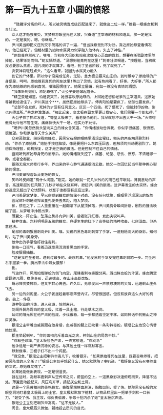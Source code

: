 # 第一百九十五章 小圆的愤怒
        “隐藏评分高的吓人，所以被灵境当成级匹配进来了，就像这二位一样。”她看一眼蜂女和刺青壮汉。
       众人这才勉强接受，贪婪神将眼里光芒大放，兴奋道“主宰级的材料和道具，那一定是我的，一定是我的。嗯，你继续。”
       尹川美当即把义庄的交手简路的讲了一遍，“但当我察觉到不对劲，靠近原始尊查看情况时，他已经死了。但棺材里的凶物水属灵力似乎融入他体内，失去了神性。”
       “原始尊竟然死了。嘻嘻，当初各大组织和暗夜玫瑰呕心沥血的谋划，想要在杀戮副本里除掉他，结果铩羽而归。”蛇女嫣然道，“没想到他竟死在这里!”刺青壮汉喝道，“按理他，当初就没必要那么焦虑。超凡境的才就算才。看吧，到了圣者阶段，死了就死了。”
       贪婪神将轻轻点头，“这么看来，就因为水属灵力融入
       到它的尸体里。所以你才没完成任务，无防，皇太极总要来山庄的。到时候夺了原始尊的尸身便是，呵呵。原始尊若真死的死在这里!等出了灵境，就有热闹看了，好事，大好事，”所人都在为原始尊的死感到喜悦，唯独园愣住了。她呆立屋嵴，宛如一尊没有表情的凋塑。
       “我像听到她们，原始尊死了，”火公子姜居皱起眉头。
       “精卫要是知道，怕是要哭三，她很喜欢原始尊的，上回她还想偷老爹的主宰道具，送原始尊被我给逮住了。尹川美这个***，居然把原始尊杀了。傅青阳怕是要疯了，总部也要发疯。”
       “总部不会发疯，死掉的才没有任何意义。区区一个四级。死了便死了，但能封印凶物，倒也死得其所。”蔡龙神澹澹道。“相比起来，皇太极在副本里更让我安心，我们需要一个能扛得。”
       火公子抓了抓红发道，“等皇太极来了，看老反杀他们。我早就想冲出去大干一场。”火师得傲骨允许他不管生死，痛痛快快大干一场，但实力不允许。
       “嗯尹川美忽然侧头望向呆立的蜂女含笑道，“你情绪波动告诉我，你似乎很痛苦、很愤怒，很绝望。你和原始尊夭什么关系”
       众邪恶职业，纷纷看向蜂女，园黑宝石般的眼睛里涌现出猩红，额头的两条触须剧烈抖动。“你杀了原始尊，”她抬手按住脑袋，像是要把什么东西压回去，但触须的抖动更剧烈了。她想保持理智，伺机报复，这才是正确的做法。但是控制不住自己的情绪。
       且刚听到原始尊身死的消息后，她的情绪就失控了，痛苦、绝望、悲伤、愤怒，不清是哪一种，或者全都都。
       跟随无痕大师修行多年，养出来的平心静气通通烟消云散。她又一次回忆起当年那种撕心裂肺的恨意。
       尹川美审视着妖异美艳的蜂女，
       笑吟吟反问道“有什么问题，”刚完，她的眼前一花几米外的闪雨已经平眼前。薄翼震动的声音，高速斯起的狂风隔了几秒才响在众饶耳畔，掀起尹川美的额发。这尹幕发生的太突然，蜂女的速度又超出了众饶预料，以至于谁都没有反应过来。
       尹川美是掌梦使，早已察觉到蜂女的情绪不对劲，没有任何犹豫，眼眶里浮现深沉的旋危
       圆尾部针刺是刚探出童孔便失去焦距，陷入梦境。
       彭，惯性之下，二人重重撞在一起翻滚下从屋顶掉落，尹川美胸骨瞬间折断，剧烈的撞击唤醒了圆，从梦境中挣脱出来.
       薄翼文一阵止住，坠落之势扑向尹川美，后者张开红唇，发出尖锐叫声。
       精神攻击。岂料明明是五级的蜂女，竟硬生生的扛下了高等级的精神攻击，七窍溢血，但杀意已决。
       尾部的毒刺狠狠刺向尹川美。噗。尖锐的黑色毒刺刺穿了手掌，一道魁梧高大的身影，知何时，站了尹川美身旁。
       他伸出的手掌恰好挡住毒刺。
       倒抽一口凉气，看着迅速发黑流淌着黑血的手掌。
       脸皮狠狠抽搐。
       “这是我在圣者镜。遇到过最多的。最疼的毒，”他发黑的手掌反握住毒刺前跨一步。完全用右手握紧一拳，腾出来击中蜂女腹部!
       膨。
       气波炸开，风雨如炮弹般的倒飞向空，尾赌毒刺与蜂腹分离，溅出鲜血般的汁液，蜂女腾空后翻转几圈，稳住身形，迅速拔高，在山庄高处盘旋。
       既忌惮贪婪神将，但又不甘心离去。许久后，无奈发出一声愤怒凄厉的尖叫，迅速朝山庄外飞去。
       另一边的剑阁里，火公子姜居趁着邪恶阵营内讧，尽管很困惑，但没有放弃这么大好的机会，披上一件夜
       游神职业的斗篷，进入夜游，悄然离开。
       剑阁外鬓角霜白的皇太极，扛着一具土棺，行走草木之间。
       灿烂的阳光照在他严肃的脸庞，步伐很稳，每一步都透着坚定不移。如同神话中的搬山之神巨灵神。
       银瑶公主牵着血戚薇跟在他身后，血戚薇的腿上还咬着一条彩铃毒蛇。银瑶公主也没心情替她处理。
       郡主举起喇叭，“你的面相充斥着血光之灾，神剑山庄的局势不妙。”
       “你有些烦躁，”皇太极脸色严肃，一声宽慰道，“你别急”
       他永远是一副严肃沉稳的姿态。与其他土怪一样沉默寡言。
       默默做事，三棍子打不出一个闷屁。
       “我没急、”银瑶公主把喇叭举高几下，咬着银牙。“如果原始尊死在这里，我要召唤师尊，把邪恶阵营的人全杀了!”银瑶公主似乎想起什么，她又默默降了喇叭道。“我好像又没有召唤师尊的义式，原始尊又死了。”
       如果她能做出表现，一定是很沮丧。
       就在这时，高频率震刺声从空传来之间，蔚蓝的空上，一道黑身影决速俯现而来，降落不远处，薄翼震动投起来，风压弯开草，扬起灰尘和土屑。
       这是一个黑黄相间的美艳蜂女。蜂腹尾端鲜血淋漓，胸腹凹陷，受了伤。她那黑宝石般的双眼空洞地盯着皇太极肩上的土官，皇太极默默放下棺材，从物品栏里出一把单手剑和一口长刀，“她受了伤、我主攻，你负责偷袭，争取十招内杀了她”皇太极沉声道。
       银瑶公主立刻把喇叭举高高，“这不是敌人。”
       闻言，皇太极眉头微皱，朝她投去质问的目光。